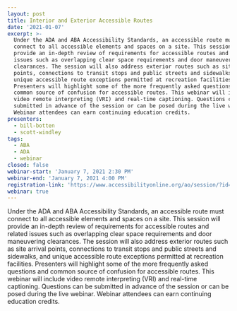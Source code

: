 ```yaml
---
layout: post
title: Interior and Exterior Accessible Routes
date: '2021-01-07'
excerpt: >-
  Under the ADA and ABA Accessibility Standards, an accessible route must
  connect to all accessible elements and spaces on a site. This session will
  provide an in-depth review of requirements for accessible routes and related
  issues such as overlapping clear space requirements and door maneuvering
  clearances. The session will also address exterior routes such as site arrival
  points, connections to transit stops and public streets and sidewalks, and
  unique accessible route exceptions permitted at recreation facilities.
  Presenters will highlight some of the more frequently asked questions and
  common source of confusion for accessible routes. This webinar will include
  video remote interpreting (VRI) and real-time captioning. Questions can be
  submitted in advance of the session or can be posed during the live webinar.
  Webinar attendees can earn continuing education credits.
presenters:
  - bill-botten
  - scott-windley
tags:
  - ABA
  - ADA
  - webinar
closed: false
webinar-start: 'January 7, 2021 2:30 PM'
webinar-end: 'January 7, 2021 4:00 PM'
registration-link: 'https://www.accessibilityonline.org/ao/session/?id=110889'
webinar: true
---
```

Under the ADA and ABA Accessibility Standards, an accessible route must connect to all accessible elements and spaces on a site. This session will provide an in-depth review of requirements for accessible routes and related issues such as overlapping clear space requirements and door maneuvering clearances. The session will also address exterior routes such as site arrival points, connections to transit stops and public streets and sidewalks, and unique accessible route exceptions permitted at recreation facilities. Presenters will highlight some of the more frequently asked questions and common source of confusion for accessible routes. This webinar will include video remote interpreting (VRI) and real-time captioning. Questions can be submitted in advance of the session or can be posed during the live webinar. Webinar attendees can earn continuing education credits.
